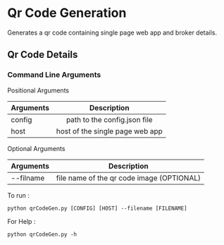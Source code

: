 # Qr Code Generation
Generates a qr code containing single page web app and broker details.

## Qr Code Details

### Command Line Arguments

Positional Arguments

| Arguments     | Description  |
| ------------- |:-------------:|
| config        | path to the config.json file |
| host          | host of the single page web app|

Optional Arguments

| Arguments     | Description |
| ------------- |:---------------:|
| --filname     | file name of the qr code image (OPTIONAL)|



To run : 

```python qrCodeGen.py [CONFIG] [HOST] --filename [FILENAME]```

For Help :

```python qrCodeGen.py -h```